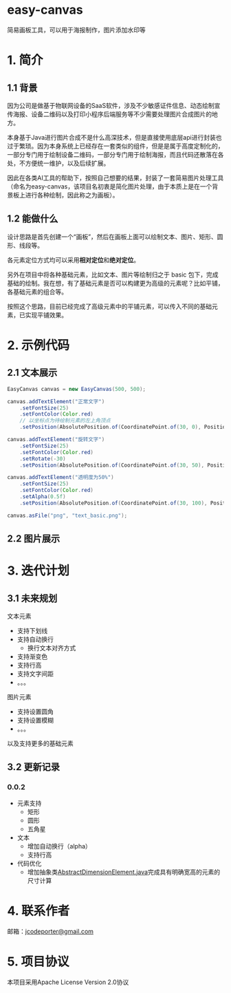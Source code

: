 # easy-canvas
简易画板工具，可以用于海报制作，图片添加水印等

# 1. 简介
## 1.1 背景
因为公司是做基于物联网设备的SaaS软件，涉及不少敏感证件信息、动态绘制宣传海报、设备二维码以及打印小程序后端服务等不少需要处理图片合成图片的地方。

本身基于Java进行图片合成不是什么高深技术，但是直接使用底层api进行封装也过于繁琐。因为本身系统上已经存在一套类似的组件，但是是属于高度定制化的，一部分专门用于绘制设备二维码，一部分专门用于绘制海报，而且代码还散落在各处，不方便统一维护，以及后续扩展。

因此在各类AI工具的帮助下，按照自己想要的结果，封装了一套简易图片处理工具（命名为easy-canvas，该项目名初衷是简化图片处理，由于本质上是在一个背景板上进行各种绘制，因此称之为画板）。

## 1.2 能做什么
设计思路是首先创建一个“画板”，然后在画板上面可以绘制文本、图片、矩形、圆形、线段等。

各元素定位方式均可以采用**相对定位**和**绝对定位**。

另外在项目中将各种基础元素，比如文本、图片等绘制归之于 basic 包下，完成基础的绘制。我在想，有了基础元素是否可以构建更为高级的元素呢？比如平铺，各基础元素的组合等。

按照这个思路，目前已经完成了高级元素中的平铺元素，可以传入不同的基础元素，已实现平铺效果。

# 2. 示例代码

## 2.1 文本展示

```java
EasyCanvas canvas = new EasyCanvas(500, 500);

canvas.addTextElement("正常文字")
    .setFontSize(25)
    .setFontColor(Color.red)
    // 以坐标点为待绘制元素的左上角顶点
    .setPosition(AbsolutePosition.of(CoordinatePoint.of(30, 0), Positions.TOP_LEFT));

canvas.addTextElement("旋转文字")
    .setFontSize(25)
    .setFontColor(Color.red)
    .setRotate(-30)
    .setPosition(AbsolutePosition.of(CoordinatePoint.of(30, 50), Positions.TOP_LEFT));

canvas.addTextElement("透明度为50%")
    .setFontSize(25)
    .setFontColor(Color.red)
    .setAlpha(0.5f)
    .setPosition(AbsolutePosition.of(CoordinatePoint.of(30, 100), Positions.TOP_LEFT));

canvas.asFile("png", "text_basic.png");
```



## 2.2 图片展示



# 3. 迭代计划

## 3.1 未来规划

文本元素

- 支持下划线
- 支持自动换行
  - 换行文本对齐方式
- 支持渐变色
- 支持行高
- 支持文字间距
- 。。。



图片元素

- 支持设置圆角
- 支持设置模糊
- 。。。



以及支持更多的基础元素

## 3.2 更新记录

### 0.0.2
- 元素支持
  - 矩形
  - 圆形
  - 五角星
- 文本
  - 增加自动换行（alpha）
  - 支持行高
- 代码优化
  - 增加抽象类[AbstractDimensionElement.java](src%2Fmain%2Fjava%2Fcom%2Faugrain%2Feasy%2Fcanvas%2Felement%2FAbstractDimensionElement.java)完成具有明确宽高的元素的尺寸计算


# 4. 联系作者

邮箱：jcodeporter@gmail.com

# 5. 项目协议

本项目采用Apache License Version 2.0协议
